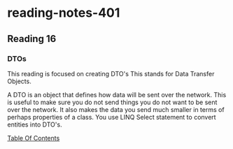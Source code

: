 # reading-notes-401


## Reading 16

### DTOs 

This reading is focused on creating DTO's This stands for Data Transfer Objects.

A DTO is an object that defines how data will be sent over the network. This is useful to make sure you do not send things you do not want to be sent over the network. 
It also makes the data you send much smaller in terms of perhaps properties of a class. You use LINQ Select statement to convert entities into DTO's. 

[Table Of Contents](README.md)